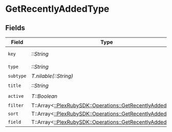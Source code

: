 # GetRecentlyAddedType


## Fields

| Field                                                                                                            | Type                                                                                                             | Required                                                                                                         | Description                                                                                                      | Example                                                                                                          |
| ---------------------------------------------------------------------------------------------------------------- | ---------------------------------------------------------------------------------------------------------------- | ---------------------------------------------------------------------------------------------------------------- | ---------------------------------------------------------------------------------------------------------------- | ---------------------------------------------------------------------------------------------------------------- |
| `key`                                                                                                            | *::String*                                                                                                       | :heavy_check_mark:                                                                                               | N/A                                                                                                              | /library/sections/2/all?type=2                                                                                   |
| `type`                                                                                                           | *::String*                                                                                                       | :heavy_check_mark:                                                                                               | N/A                                                                                                              | filter                                                                                                           |
| `subtype`                                                                                                        | *T.nilable(::String)*                                                                                            | :heavy_minus_sign:                                                                                               | N/A                                                                                                              | clip                                                                                                             |
| `title`                                                                                                          | *::String*                                                                                                       | :heavy_check_mark:                                                                                               | N/A                                                                                                              | TV Shows                                                                                                         |
| `active`                                                                                                         | *T::Boolean*                                                                                                     | :heavy_check_mark:                                                                                               | N/A                                                                                                              | false                                                                                                            |
| `filter`                                                                                                         | T::Array<[::PlexRubySDK::Operations::GetRecentlyAddedFilter](../../models/operations/getrecentlyaddedfilter.md)> | :heavy_minus_sign:                                                                                               | N/A                                                                                                              |                                                                                                                  |
| `sort`                                                                                                           | T::Array<[::PlexRubySDK::Operations::GetRecentlyAddedSort](../../models/operations/getrecentlyaddedsort.md)>     | :heavy_minus_sign:                                                                                               | N/A                                                                                                              |                                                                                                                  |
| `field`                                                                                                          | T::Array<[::PlexRubySDK::Operations::GetRecentlyAddedField](../../models/operations/getrecentlyaddedfield.md)>   | :heavy_minus_sign:                                                                                               | N/A                                                                                                              |                                                                                                                  |